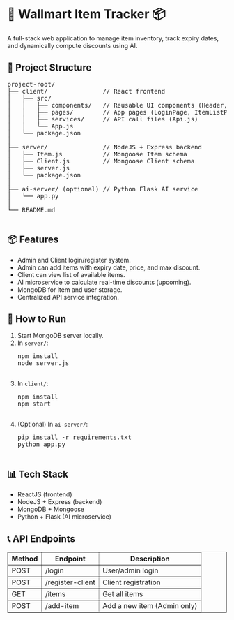<!DOCTYPE html>
<html lang="en">
<head>
  <meta charset="UTF-8">
  <title>🛒 Wallmart Item Tracker 📦</title>
</head>
<body>

  <h1>🛒 Wallmart Item Tracker 📦</h1>
  <p>A full-stack web application to manage item inventory, track expiry dates, and dynamically compute discounts using AI.</p>

  <h2>📂 Project Structure</h2>
  <pre>
project-root/
├── client/               // React frontend
│   ├── src/
│   │   ├── components/   // Reusable UI components (Header, ItemCard etc.)
│   │   ├── pages/        // App pages (LoginPage, ItemListPage, etc.)
│   │   ├── services/     // API call files (Api.js)
│   │   └── App.js
│   └── package.json
│
├── server/               // NodeJS + Express backend
│   ├── Item.js           // Mongoose Item schema
│   ├── Client.js         // Mongoose Client schema
│   ├── server.js
│   └── package.json
│
├── ai-server/ (optional) // Python Flask AI service
│   └── app.py
│
└── README.md
  </pre>

  <h2>📦 Features</h2>
  <ul>
    <li>Admin and Client login/register system.</li>
    <li>Admin can add items with expiry date, price, and max discount.</li>
    <li>Client can view list of available items.</li>
    <li>AI microservice to calculate real-time discounts (upcoming).</li>
    <li>MongoDB for item and user storage.</li>
    <li>Centralized API service integration.</li>
  </ul>

  <h2>🚀 How to Run</h2>
  <ol>
    <li>Start MongoDB server locally.</li>
    <li>In <code>server/</code>:
      <pre>
npm install
node server.js
      </pre>
    </li>
    <li>In <code>client/</code>:
      <pre>
npm install
npm start
      </pre>
    </li>
    <li>(Optional) In <code>ai-server/</code>:
      <pre>
pip install -r requirements.txt
python app.py
      </pre>
    </li>
  </ol>

  <h2>📊 Tech Stack</h2>
  <ul>
    <li>ReactJS (frontend)</li>
    <li>NodeJS + Express (backend)</li>
    <li>MongoDB + Mongoose</li>
    <li>Python + Flask (AI microservice)</li>
  </ul>

  <h2>📞 API Endpoints</h2>
  <table border="1" cellpadding="5" cellspacing="0">
    <thead>
      <tr>
        <th>Method</th>
        <th>Endpoint</th>
        <th>Description</th>
      </tr>
    </thead>
    <tbody>
      <tr>
        <td>POST</td>
        <td>/login</td>
        <td>User/admin login</td>
      </tr>
      <tr>
        <td>POST</td>
        <td>/register-client</td>
        <td>Client registration</td>
      </tr>
      <tr>
        <td>GET</td>
        <td>/items</td>
        <td>Get all items</td>
      </tr>
      <tr>
        <td>POST</td>
        <td>/add-item</td>
        <td>Add a new item (Admin only)</td>
      </tr>
    </tbody>
  </table>

</body>
</html>

